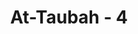 ---
title: "At-Taubah - 4"
no: 4
arabic_no: ٤
ayah: اِلَّا الَّذِيْنَ عَاهَدْتُّمْ مِّنَ الْمُشْرِكِيْنَ ثُمَّ لَمْ يَنْقُصُوْكُمْ شَيْـًٔا وَّلَمْ يُظَاهِرُوْا عَلَيْكُمْ اَحَدًا فَاَتِمُّوْٓا اِلَيْهِمْ عَهْدَهُمْ اِلٰى مُدَّتِهِمْۗ اِنَّ اللّٰهَ يُحِبُّ الْمُتَّقِيْنَ 
translation: "kecuali orang-orang musyrik yang telah mengadakan perjanjian dengan kamu dan mereka sedikit pun tidak mengurangi (isi perjanjian) dan tidak (pula) mereka membantu seorang pun yang memusuhi kamu, maka terhadap mereka itu penuhilah janjinya sampai batas waktunya. Sungguh, Allah menyukai orang-orang yang bertakwa."
tafsir: "Pada ayat ini Allah menerangkan bahwa waktu yang diberikan kaum Muslimin kepada kaum musyrikin untuk menentukan sikap, tidak boleh lebih dari empat bulan, kecuali terhadap mereka yang mengadakan perjanjian dengan kaum Muslimin, dan terhadap mereka yang tidak mengurangi isi perjanjian itu dan tidak membantu orang-orang yang memusuhi kaum Muslimin, maka perjanjian itu harus dipelihara dan disempurnakan sesuai dengan isinya sampai kepada batas waktunya. Ibnu Abi hatim meriwayatkan bahwa Nabi menyempurnakan janjinya dengan suku Bani amrah dan Bani Kinanah.\n\nAyat-ayat ini dan ayat-ayat yang lainnya menunjukkan bahwa setiap perjanjian yang masih berlaku, wajib dipenuhi dan disempurnakan sesuai dengan syarat-syarat perjanjian itu, walaupun perjanjian itu dengan kaum musyrikin, selama mereka masih memenuhi semua syarat-syarat perjanjian itu.\n\nAkhir ayat ini menerangkan bahwa Allah swt menyukai orang-orang yang bertakwa. Hal ini menunjukkan bahwa memelihara dan menyempurnakan janji termasuk takwa. Karena memelihara perjanjian artinya memelihara pertanggung jawaban terhadap keadilan antara manusia yang membawa kebahagiaan hidup di dunia dan akhirat."
---